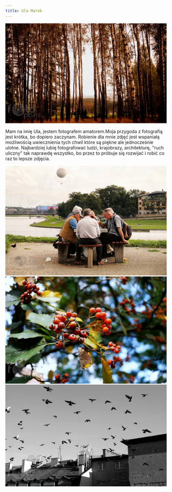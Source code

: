 ```yaml
---
title: Ula Marek
---
```

![Ula Marek](assets/img/members/member-2/img1.jpg)

<p class="blurb">
	Mam na imię Ula, jestem fotografem amatorem.Moja przygoda z fotografią jest krótka, bo dopiero zaczynam.  Robienie dla mnie zdjęć jest wspaniałą możliwością  uwiecznienia tych chwil które są piękne ale jednocześnie ulotne. Najbardziej lubię fotografować ludzi, krajobrazy, architekturę, "ruch uliczny" tak naprawdę wszystko, bo przez to próbuje się rozwijać i robić co raz to lepsze zdjęcia.
</p>

![Ula Marek](assets/img/members/member-2/img2.jpg)
![Ula Marek](assets/img/members/member-2/img3.jpg)
![Ula Marek](assets/img/members/member-2/img4.jpg)